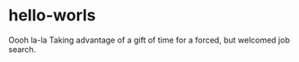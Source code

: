 # hello-worls
Oooh la-la
Taking advantage of a gift of time for a forced, but welcomed job search.  
